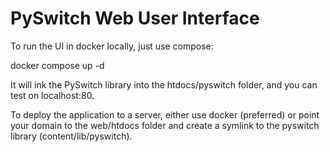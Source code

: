 # PySwitch Web User Interface

To run the UI in docker locally, just use compose:

docker compose up -d

It will ink the PySwitch library into the htdocs/pyswitch folder, and you can test on localhost:80.

To deploy the application to a server, either use docker (preferred) or point your domain to the web/htdocs folder and create a symlink to the pyswitch library (content/lib/pyswitch).